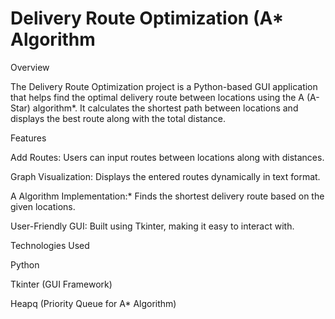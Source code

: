 # Delivery Route Optimization (A* Algorithm

Overview

The Delivery Route Optimization project is a Python-based GUI application that helps find the optimal delivery route between locations using the A (A-Star) algorithm*. It calculates the shortest path between locations and displays the best route along with the total distance.

Features

Add Routes: Users can input routes between locations along with distances.

Graph Visualization: Displays the entered routes dynamically in text format.

A Algorithm Implementation:* Finds the shortest delivery route based on the given locations.

User-Friendly GUI: Built using Tkinter, making it easy to interact with.

Technologies Used

Python

Tkinter (GUI Framework)

Heapq (Priority Queue for A* Algorithm)
